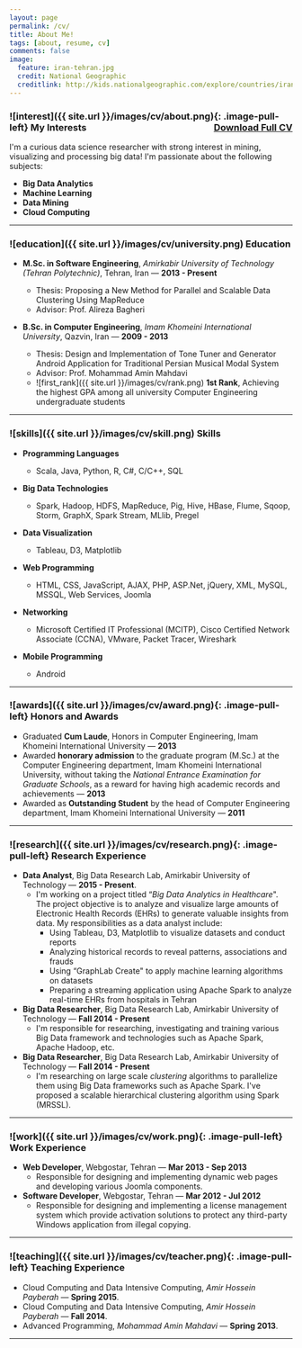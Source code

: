 ```yaml
---
layout: page
permalink: /cv/
title: About Me!
tags: [about, resume, cv]
comments: false
image:
  feature: iran-tehran.jpg
  credit: National Geographic
  creditlink: http://kids.nationalgeographic.com/explore/countries/iran/#iran-tehran.jpg
---
```


### ![interest]({{ site.url }}/images/cv/about.png){: .image-pull-left} My Interests <a href="#" class="btn" style="float:right">Download Full CV</a>

I'm a curious data science researcher with strong interest in mining, visualizing and processing big data! I'm passionate about the following subjects:
	
+ **Big Data Analytics**
+ **Machine Learning**
+ **Data Mining**
+ **Cloud Computing**

---

### ![education]({{ site.url }}/images/cv/university.png) Education

- **M.Sc. in Software Engineering**, _Amirkabir University of Technology (Tehran Polytechnic)_, Tehran, Iran &mdash; **2013 - Present**
	- Thesis: Proposing a New Method for Parallel and Scalable Data Clustering Using MapReduce
	- Advisor: Prof. Alireza Bagheri

- **B.Sc. in Computer Engineering**, _Imam Khomeini International University_, Qazvin, Iran &mdash; **2009 - 2013**
	- Thesis: Design and Implementation of Tone Tuner and Generator Android Application for Traditional Persian Musical Modal System
	- Advisor: Prof. Mohammad Amin Mahdavi
	- ![first_rank]({{ site.url }}/images/cv/rank.png) **1st Rank**, Achieving the highest GPA among all university Computer Engineering undergraduate students
	
---

### ![skills]({{ site.url }}/images/cv/skill.png) Skills

+ **Programming Languages**
	+ Scala, Java, Python, R, C#, C/C++, SQL

+ **Big Data Technologies**
	+ Spark, Hadoop, HDFS, MapReduce, Pig, Hive, HBase, Flume, Sqoop, Storm, GraphX, Spark Stream, MLlib, Pregel

+ **Data Visualization**
	+ Tableau, D3, Matplotlib

+ **Web Programming**
	+ HTML, CSS, JavaScript, AJAX, PHP, ASP.Net, jQuery, XML, MySQL, MSSQL, Web Services, Joomla

+ **Networking**
	+ Microsoft Certified IT Professional (MCITP), Cisco Certified Network Associate (CCNA), VMware, Packet Tracer, Wireshark
	
+ **Mobile Programming**
	+ Android

---

### ![awards]({{ site.url }}/images/cv/award.png){: .image-pull-left} Honors and Awards

+ Graduated **Cum Laude**, Honors in Computer Engineering, Imam Khomeini International University &mdash; **2013**
+ Awarded **honorary admission** to the graduate program (M.Sc.) at the Computer Engineering department, Imam Khomeini International University, without taking
the _National Entrance Examination for Graduate Schools_, as a reward for having high academic records and achievements &mdash; **2013**
+ Awarded as **Outstanding Student** by the head of Computer Engineering department, Imam Khomeini International University &mdash; **2011**

---

### ![research]({{ site.url }}/images/cv/research.png){: .image-pull-left} Research Experience

+ **Data Analyst**, Big Data Research Lab, Amirkabir University of Technology &mdash; **2015 - Present**.
	+ I'm working on a project titled “_Big Data Analytics in Healthcare_". The project objective is to analyze and visualize large amounts of Electronic Health Records (EHRs) to generate valuable insights from data. My responsibilities as a data analyst include:
		+ Using Tableau, D3, Matplotlib to visualize datasets and conduct reports
		+ Analyzing historical records to reveal patterns, associations and frauds
		+ Using “GraphLab Create" to apply machine learning algorithms on datasets
		+ Preparing a streaming application using Apache Spark to analyze real-time EHRs from hospitals in Tehran
+ **Big Data Researcher**, Big Data Research Lab, Amirkabir University of Technology &mdash; **Fall 2014 - Present**
	+ I'm responsible for researching, investigating and training various Big Data framework and technologies such as Apache Spark, Apache Hadoop, etc.
+ **Big Data Researcher**, Big Data Research Lab, Amirkabir University of Technology &mdash; **Fall 2014 - Present**
	+ I'm researching on large scale _clustering_ algorithms to parallelize them using Big Data frameworks such as Apache Spark. I've proposed a scalable hierarchical clustering algorithm using Spark (MRSSL).

---

### ![work]({{ site.url }}/images/cv/work.png){: .image-pull-left} Work Experience

+ **Web Developer**, Webgostar, Tehran &mdash; **Mar 2013 - Sep 2013**
	+ Responsible for designing and implementing dynamic web pages and developing various Joomla components.
+ **Software Developer**, Webgostar, Tehran &mdash; **Mar 2012 - Jul 2012**
	+ Responsible for designing and implementing a license management system which provide activation solutions to protect any third-party Windows application from illegal copying.

---

### ![teaching]({{ site.url }}/images/cv/teacher.png){: .image-pull-left} Teaching Experience

+ Cloud Computing and Data Intensive Computing, _Amir Hossein Payberah_ &mdash; **Spring 2015**.
+ Cloud Computing and Data Intensive Computing, _Amir Hossein Payberah_ &mdash; **Fall 2014**.
+ Advanced Programming, _Mohammad Amin Mahdavi_ &mdash; **Spring 2013**.

---


